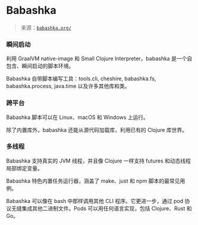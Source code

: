 <!--yml

类别：未分类

日期：2024-05-27 15:08:44

-->

# Babashka

> 来源：[`babashka.org/`](https://babashka.org/)

### 瞬间启动

利用 GraalVM native-image 和 Small Clojure Interpreter，babashka 是一个自包含、瞬间启动的脚本环境。

Babashka 自带脚本编写工具：tools.cli, cheshire, babashka.fs, babashka.process, java.time 以及许多其他库和类。

### 跨平台

Babashka 脚本可以在 Linux、macOS 和 Windows 上运行。

除了内置库外，babashka 还能从源代码加载库，利用已有的 Clojure 库世界。

### 多线程

Babashka 支持真实的 JVM 线程，并且像 Clojure 一样支持 futures 和动态线程局部绑定变量。

Babashka 特色内置任务运行器，涵盖了 make、just 和 npm 脚本的最常见用例。

Babashka 可以像在 bash 中那样调用其他 CLI 程序。它更进一步，通过 pod 协议无缝集成其他二进制文件。Pods 可以用任何语言实现，包括 Clojure、Rust 和 Go。

